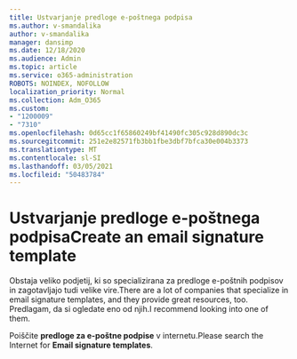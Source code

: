 ```yaml
---
title: Ustvarjanje predloge e-poštnega podpisa
ms.author: v-smandalika
author: v-smandalika
manager: dansimp
ms.date: 12/18/2020
ms.audience: Admin
ms.topic: article
ms.service: o365-administration
ROBOTS: NOINDEX, NOFOLLOW
localization_priority: Normal
ms.collection: Adm_O365
ms.custom:
- "1200009"
- "7310"
ms.openlocfilehash: 0d65cc1f65860249bf41490fc305c928d890dc3c
ms.sourcegitcommit: 251e2e82571fb3bb1fbe3dbf7bfca30e004b3373
ms.translationtype: MT
ms.contentlocale: sl-SI
ms.lasthandoff: 03/05/2021
ms.locfileid: "50483784"
---
```

# <a name="create-an-email-signature-template"></a><span data-ttu-id="b22aa-102">Ustvarjanje predloge e-poštnega podpisa</span><span class="sxs-lookup"><span data-stu-id="b22aa-102">Create an email signature template</span></span>

<span data-ttu-id="b22aa-103">Obstaja veliko podjetij, ki so specializirana za predloge e-poštnih podpisov in zagotavljajo tudi velike vire.</span><span class="sxs-lookup"><span data-stu-id="b22aa-103">There are a lot of companies that specialize in email signature templates, and they provide great resources, too.</span></span> <span data-ttu-id="b22aa-104">Predlagam, da si ogledate eno od njih.</span><span class="sxs-lookup"><span data-stu-id="b22aa-104">I recommend looking into one of them.</span></span>

<span data-ttu-id="b22aa-105">Poiščite **predloge za e-poštne podpise** v internetu.</span><span class="sxs-lookup"><span data-stu-id="b22aa-105">Please search the Internet for **Email signature templates**.</span></span>